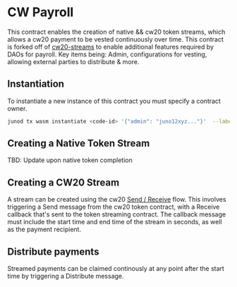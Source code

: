 # CW Payroll

This contract enables the creation of native && cw20 token streams, which allows a cw20 payment to be vested continuously over time. This contract is forked off of [cw20-streams](https://github.com/CosmWasm/cw-tokens/tree/main/contracts/cw20-streams) to enable additional features required by DAOs for payroll. Key items being: Admin, configurations for vesting, allowing external parties to distribute & more.

## Instantiation

To instantiate a new instance of this contract you must specify a contract owner.

```sh
junod tx wasm instantiate <code-id> '{"admin": "juno12xyz..."}'  --label "cw-payroll contract" --from <your-key> 
```

## Creating a Native Token Stream

TBD: Update upon native token completion

## Creating a CW20 Stream
A stream can be created using the cw20 [Send / Receive](https://github.com/CosmWasm/cw-plus/blob/main/packages/cw20/README.md#receiver) flow. This involves triggering a Send message from the cw20 token contract, with a Receive callback that's sent to the token streaming contract. The callback message must include the start time and end time of the stream in seconds, as well as the payment recipient. 

## Distribute payments
Streamed payments can be claimed continously at any point after the start time by triggering a Distribute message.


